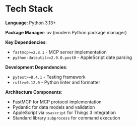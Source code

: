 # Tech Stack

**Language**: Python 3.13+

**Package Manager**: uv (modern Python package manager)

**Key Dependencies**:
- `fastmcp>=2.8.1` - MCP server implementation
- `python-dateutil>=2.9.0.post0` - AppleScript date parsing

**Development Dependencies**:
- `pytest>=8.4.1` - Testing framework
- `ruff>=0.12.0` - Python linter and formatter

**Architecture Components**:
- FastMCP for MCP protocol implementation
- Pydantic for data models and validation
- AppleScript via `osascript` for Things 3 integration
- Standard library `subprocess` for command execution